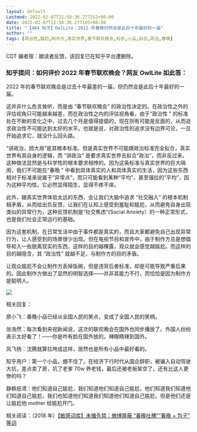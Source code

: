 ```yaml
---
layout: default
Lastmod: 2022-02-07T22:58:36.277252+00:00
date: 2022-02-07T22:58:36.277105+00:00
title: "【404 帖子】OwlLite｜2022 年春晚仍然会是此后十年最好的一届"
author: ""
tags: [政治性,尴尬,制作方,真实世界,春节联欢晚会,知乎,小品,拟合,政治,春晚]
---
```


CDT 编者按：据读者反馈，该回复已在知乎平台遭删除。

### 知乎提问：如何评价 2022 年春节联欢晚会？网友 OwlLite 如此答：

2022 年的春节联欢晚会是过去十年最差的一届，但仍然会是此后十年最好的一届。

这并非什么危言耸听，而是由 “春节联欢晚会” 的政治性決定的。在政治性之外的评估视角只可能越来越差，而在政治性之内的评估视角看，由于“政治性 " 的标准处在不断的变化之中，过去几个月是值得提倡的，现在则有可能是反面的，从而追求政治性不可能达到太好的水平。也就是说，对政治性的追求没有边界可论，一旦开始追求它，就没什么回头路。

“讲政治，顾大局”是其根本标准。但是真实世界不可能跟政治标准完全拟合，真实世界有其自身的逻辑，而 “讲政治” 是要求真实世界去拟合“政治”，而非反过来。这种做法显然是与科学性的根本要求相悖的。因为这条标准与真实世界的巨大隔阂，我们不可能在“春晚 " 中看到具体真实的人和具体真实的生活，因为这些东西相对于标准来说属于“异常点”，而只可能看到某种“平均”，甚至强拉的“平均”，因为这种平均性，它必然显得陌生，显得不疼不痒。

此外，跟真实世界体验太远的东西，会让我们大脑中追求 “社交融入” 的根本机制相矛盾，从而给出负反馈，让我们在认知上感受到羞耻和尴尬，从而避免自身出现类似的异常行为，这种反馈机制是“社交焦虑”(Social Anxiety）的一种正常形式，也是我们社会正常运行的基础。

因为这套机制，在日常生活中由于事件都是真实的，而且大家都避免自己出现异常行为，让人感受到的场景很少出现。但在电视节目和宣传中，由于制作方总是想倡导和入一些脱离现实的东西，这样的目的越棵露，观众就会感觉越尴尬。而这样的目的越隐含，其 “政治性” 就越不足，与制作方的目的矛盾。

让观众尴尬不会让制作方丢掉饭碗，但是违背后者标准，却是可能导致严重后果的。因此制作方做出了显然的明智选择——并非其能力不行，而恰恰是因为制作方是聪明人。

![](https://images.weserv.nl/?url=https%3A//chinadigitaltimes.net/chinese/files/2022/02/image-1644152192850.png)

相关回复：

原小飞：春晚小品已经从全国人民的笑点，变成了全国人民的笑柄。

张浩然：每次看到央视新闻说，这次的联欢晚会在国外也同步播放了。外国人纷纷表示太好看了！——你是咋有脸在国外放的。辣眼睛辣到国外。

风飞扬：沈腾就算拉垮成这样，居然也是所有小品中最好看的。

知乎用户：第一个小品，绷不住了。在经济下行时代从国企辞职，被骗入自动驾驶大坑，差点卖了房，坑了老爹 70w 养老钱，最后还被老板架空了，还有比这人更惨的吗？

静枫纸鸢：他们知道自己尴尬，我们知道他们知道自己尴尬，他们知道我们知道他们知道自己尴尬，我们也知道他们知道我们知道他们知道自己尴尬，但是他们还是让尴尬他 mother 给尴尬开门。

相关阅读：（2018 年）[【敏感词库】未播先禁：微博屏蔽 “春晚吐槽”“春晚 + 包子” 等词](https://chinadigitaltimes.net/chinese/578599.html "【敏感词库】未播先禁：微博屏蔽“春晚吐槽”“春晚+包子”等词")

